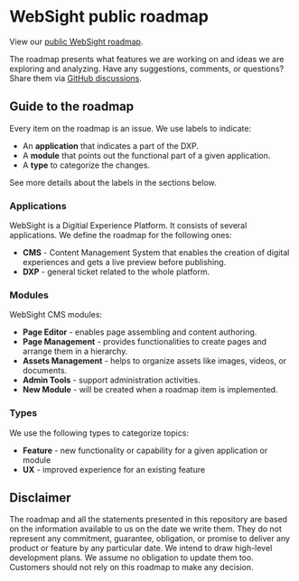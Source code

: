 # WebSight public roadmap

View our [public WebSight roadmap](https://github.com/orgs/websight-io/projects/2/views/2).

The roadmap presents what features we are working on and ideas we are exploring and analyzing. Have any suggestions, comments, or questions? Share them via [GitHub discussions](https://github.com/websight-io/starter/discussions).

## Guide to the roadmap

Every item on the roadmap is an issue. We use labels to indicate:

- An **application** that indicates a part of the DXP.
- A **module** that points out the functional part of a given application.
- A **type** to categorize the changes.

See more details about the labels in the sections below.

### Applications

WebSight is a Digitial Experience Platform. It consists of several applications. We define the roadmap for the following ones:

- **CMS** - Content Management System that enables the creation of digital experiences and gets a live preview before publishing.
- **DXP** - general ticket related to the whole platform.

### Modules

WebSight CMS modules:
- **Page Editor** - enables page assembling and content authoring.
- **Page Management** - provides functionalities to create pages and arrange them in a hierarchy.
- **Assets Management** - helps to organize assets like images, videos, or documents.
- **Admin Tools** - support administration activities.
- **New Module** - will be created when a roadmap item is implemented.

### Types

We use the following types to categorize topics:

- **Feature** - new functionality or capability for a given application or module
- **UX** - improved experience for an existing feature

## Disclaimer

The roadmap and all the statements presented in this repository are based on the information available to us on the date we write them. They do not represent any commitment, guarantee, obligation, or promise to deliver any product or feature by any particular date. We intend to draw high-level development plans. We assume no obligation to update them too. Customers should not rely on this roadmap to make any decision.
